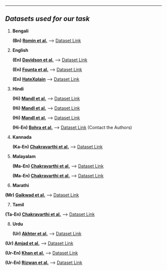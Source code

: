 -----------------------------------------
***Datasets used for our task***
------------------------------------------
1. **Bengali**

   **(Bn) [Romin et al.](https://arxiv.org/ftp/arxiv/papers/2012/2012.09686.pdf)** --> [Dataset Link](https://www.kaggle.com/datasets/naurosromim/bengali-hate-speech-dataset)
   
2. **English**

   **(En) [Davidson et al.](https://arxiv.org/pdf/1703.04009.pdf)** --> [Dataset Link](https://github.com/t-davidson/hate-speech-and-offensive-language)
   
   **(En) [Founta et al.](https://arxiv.org/abs/1802.00393)** --> [Dataset Link](https://dataverse.mpi-sws.org/dataset.xhtml?persistentId=doi:10.5072/FK2/ZDTEMN)
   
   **(En) [HateXplain](https://arxiv.org/abs/2012.10289)** --> [Dataset Link](https://github.com/hate-alert/HateXplain/tree/master/Data)

3. **Hindi**

   **(Hi) [Mandl et al.](https://dl.acm.org/doi/pdf/10.1145/3503162.3503176)** --> [Dataset Link](https://hasocfire.github.io/hasoc/2021/index.html)
   
   **(Hi) [Mandl et al.](https://dl.acm.org/doi/abs/10.1145/3441501.3441517)** --> [Dataset Link](https://hasocfire.github.io/hasoc/2020/index.html)
   
   **(Hi) [Mandl et al.](http://ceur-ws.org/Vol-2517/T3-1.pdf)** --> [Dataset Link](https://hasocfire.github.io/hasoc/2019/dataset.html)
   
   **(Hi-En) [Bohra et al.](https://aclanthology.org/W18-1105.pdf)** --> [Dataset Link](https://aclanthology.org/W18-1105.pdf) (Contact the Authors)
   
4. **Kannada**

   **(Ka-En) [Chakravarthi et al.](https://aclanthology.org/2021.dravidianlangtech-1.17/)** --> [Dataset Link](https://competitions.codalab.org/competitions/27654)
   
5. **Malayalam**

   **(Ma-En) [Chakravarthi et al.](https://aclanthology.org/2021.dravidianlangtech-1.17/)** --> [Dataset Link](https://competitions.codalab.org/competitions/27654)
   
   **(Ma-En) [Chakravarthi et al.](https://dl.acm.org/doi/abs/10.1145/3441501.3441517)** --> [Dataset Link](https://competitions.codalab.org/competitions/25295)
 
 6. **Marathi**

   **(Mr) [Gaikwad et al.](https://arxiv.org/abs/2109.03552)** --> [Dataset Link](https://github.com/tharindudr/MOLD)
   
 7. **Tamil**

   **(Ta-En) [Chakravarthi et al.](https://aclanthology.org/2021.dravidianlangtech-1.17/)** --> [Dataset Link](https://competitions.codalab.org/competitions/27654)
   
 8. **Urdu**

    **(Ur) [Akhter et al.](https://ieeexplore.ieee.org/document/9094176)** --> [Dataset Link]( https://github.com/pervezbcs/Urdu-Abusive-Dataset)
   
   **(Ur) [Amjad et al.](https://dl.acm.org/doi/abs/10.1145/3503162.3505241)** --> [Dataset Link](https://www.urduthreat2021.cicling.org/)
   
   **(Ur-En) [Khan et al.](https://dl.acm.org/doi/10.1145/3414524)** --> [Dataset Link](https://www.kaggle.com/datasets/drkhurramshahzad/hate-speech-roman-urdu)
   
   **(Ur-En) [Rizwan et al.](https://aclanthology.org/2020.emnlp-main.197/)** --> [Dataset Link](https://github.com/haroonshakeel/roman_urdu_hate_speech)
